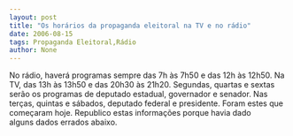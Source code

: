 ```yaml
---
layout: post
title: "Os horários da propaganda eleitoral na TV e no rádio"
date: 2006-08-15
tags: Propaganda Eleitoral,Rádio
author: None
---
```

No rádio, haverá programas sempre das 7h às 7h50 e das 12h às 12h50.
Na TV,&nbsp;das 13h às 13h50 e das 20h30 às 21h20.
Segundas, quartas e sextas serão os programas de deputado estadual, governador e senador.
Nas terças, quintas e sábados, deputado federal e&nbsp;presidente. Foram estes que começaram hoje.
Republico estas informações porque havia dado alguns&nbsp;dados errados abaixo. 
